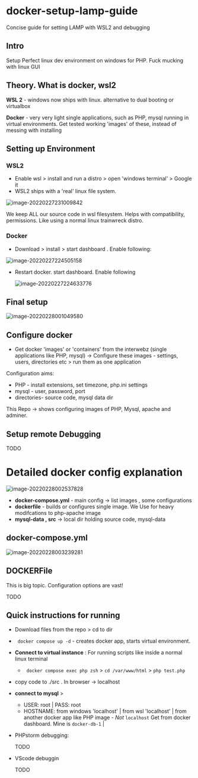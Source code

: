# docker-setup-lamp-guide

Concise guide for setting LAMP with WSL2 and debugging

## Intro

Setup Perfect linux dev environment on windows for PHP. Fuck mucking with linux GUI

## Theory. What is docker, wsl2

**WSL 2** - windows now ships with linux. alternative to dual booting or virtualbox

**Docker** - very very light single applications, such as PHP, mysql running in virtual environments. Get tested working 'images' of these, instead of messing with installing

## Setting up Environment

### WSL2

- Enable wsl > install and run a distro > open 'windows terminal' > Google it
- WSL2 ships with a 'real' linux file system. 

![image-20220227231009842](C:\Users\nikhil\AppData\Roaming\Typora\typora-user-images\image-20220227231009842.png)

We keep ALL our source code in wsl filesystem. Helps with compatibility, permissions. Like using a normal linux trainwreck distro.

### Docker 

- Download > install > start dashboard . Enable following:

![image-20220227224505158](C:\Users\nikhil\AppData\Roaming\Typora\typora-user-images\image-20220227224505158.png)

- Restart docker. start dashboard. Enable following

  ![image-20220227224633776](C:\Users\nikhil\AppData\Roaming\Typora\typora-user-images\image-20220227224633776.png)

## Final setup 

![image-20220228001049580](C:\Users\nikhil\AppData\Roaming\Typora\typora-user-images\image-20220228001049580.png)

## Configure docker

- Get docker 'images' or 'containers' from the interwebz (single applications like PHP, mysql) -> Configure these images - settings, users, directories etc > run them as one application

Configuration aims: 

- PHP - install extensions, set timezone, php.ini settings
- mysql - user, password, port
- directories- source code, mysql data dir 

This Repo -> shows configuring images of PHP, Mysql, apache and adminer. 

## Setup remote Debugging

TODO

# Detailed docker config explanation 

![image-20220228002537828](C:\Users\nikhil\AppData\Roaming\Typora\typora-user-images\image-20220228002537828.png)

- **docker-compose.yml** - main config -> list images , some configurations
- **dockerfile** - builds or configures single image. We Use for heavy modifcations to php-apache image
- **mysql-data , src** -> local dir holding source code, mysql-data

## docker-compose.yml

![image-20220228003239281](C:\Users\nikhil\AppData\Roaming\Typora\typora-user-images\image-20220228003239281.png)

## DOCKERFile

This is big topic. Configuration options are vast!

TODO



## Quick instructions for running

- Download files from the repo > cd to dir 

- ` docker compose up -d`    -  creates docker app, starts virtual environment. 

- **Connect to virtual instance** : For running scripts like inside a normal linux terminal

  - ` docker compose exec php zsh`  > `cd /var/www/html` > `php test.php`

- copy code to ./src . In browser -> localhost 

- **connect to mysql** > 

  - USER: root | PASS: root
  - HOSTNAME: from windows 'localhost' | from wsl 'localhost' | from another docker app like PHP image - *Not* `localhost` Get from docker dashboard. Mine is `docker-db-1` | 

- PHPstorm debugging:

  TODO

- VScode debuggin

  TODO







